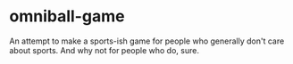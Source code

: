 # omniball-game
An attempt to make a sports-ish game for people who generally don't care about sports. And why not for people who do, sure.
